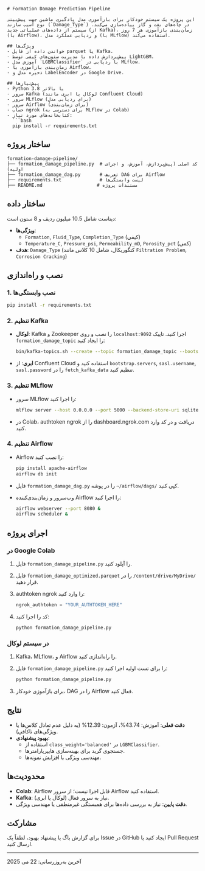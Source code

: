 ```
# Formation Damage Prediction Pipeline

این پروژه یک سیستم خودکار برای بازآموزی مدل یادگیری ماشین جهت پیش‌بینی نوع آسیب سازند (`Damage_Type`) در چاه‌های نفت و گاز پیاده‌سازی می‌کند. سیستم از داده‌های عملیاتی جدید (از Kafka)، زمان‌بندی بازآموزی هر 7 روز (با Airflow)، و ردیابی عملکرد مدل (با MLflow) استفاده می‌کند.

## ویژگی‌ها
- خواندن داده از فایل parquet یا Kafka.
- پیش‌پردازش داده با مدیریت ستون‌های کیفی توسط LightGBM.
- آموزش مدل `LGBMClassifier` با ردیابی در MLflow.
- زمان‌بندی بازآموزی با Airflow.
- ذخیره مدل و LabelEncoder در Google Drive.

## پیش‌نیازها
- Python 3.8 یا بالاتر
- سرور Kafka (لوکال یا ابری مانند Confluent Cloud)
- سرور MLflow (برای ردیابی مدل)
- سرور Airflow (برای زمان‌بندی)
- حساب ngrok (برای دسترسی به MLflow در Colab)
- کتابخانه‌های مورد نیاز:
  ```bash
  pip install -r requirements.txt
```

## ساختار پروژه

```
formation-damage-pipeline/
├── formation_damage_pipeline.py  # کد اصلی (پیش‌پردازش، آموزش، و اجرای اولیه)
├── formation_damage_dag.py       # تعریف DAG برای Airflow
├── requirements.txt              # لیست وابستگی‌ها
├── README.md                    # مستندات پروژه
```

## ساختار داده

دیتاست شامل 10.5 میلیون ردیف و 8 ستون است:

- **ویژگی‌ها**:
  - `Formation`, `Fluid_Type`, `Completion_Type` (کیفی)
  - `Temperature_C`, `Pressure_psi`, `Permeability_mD`, `Porosity_pct` (کمی)
- **هدف**: `Damage_Type` (کتگوریکال، شامل 10 کلاس مانند `Filtration Problem`, `Corrosion Cracking`)

## نصب و راه‌اندازی

### 1. نصب وابستگی‌ها

```bash
pip install -r requirements.txt
```

### 2. تنظیم Kafka

- **لوکال**: Kafka و Zookeeper را نصب و روی `localhost:9092` اجرا کنید. تاپیک `formation_damage_topic` را ایجاد کنید:

  ```bash
  bin/kafka-topics.sh --create --topic formation_damage_topic --bootstrap-server localhost:9092 --partitions 1 --replication-factor 1
  ```
- **ابری**: از Confluent Cloud استفاده کنید و `bootstrap.servers`, `sasl.username`, `sasl.password` را در `fetch_kafka_data` تنظیم کنید.

### 3. تنظیم MLflow

- سرور MLflow را اجرا کنید:

  ```bash
  mlflow server --host 0.0.0.0 --port 5000 --backend-store-uri sqlite:///mlflow.db
  ```
- در Colab، authtoken ngrok را از dashboard.ngrok.com دریافت و در کد وارد کنید.

### 4. تنظیم Airflow

- Airflow را نصب کنید:

  ```bash
  pip install apache-airflow
  airflow db init
  ```
- فایل `formation_damage_dag.py` را در پوشه `~/airflow/dags/` کپی کنید.
- وب‌سرور و زمان‌بندی‌کننده Airflow را اجرا کنید:

  ```bash
  airflow webserver --port 8080 &
  airflow scheduler &
  ```

## اجرای پروژه

### در Google Colab

1. فایل `formation_damage_pipeline.py` را آپلود کنید.
2. فایل `formation_damage_optimized.parquet` را در `/content/drive/MyDrive/` قرار دهید.
3. authtoken ngrok را وارد کنید:

   ```python
   ngrok_authtoken = "YOUR_AUTHTOKEN_HERE"
   ```
4. کد را اجرا کنید:

   ```bash
   python formation_damage_pipeline.py
   ```

### در سیستم لوکال

1. Kafka، MLflow، و Airflow را راه‌اندازی کنید.
2. فایل `formation_damage_pipeline.py` را برای تست اولیه اجرا کنید:

   ```bash
   python formation_damage_pipeline.py
   ```
3. برای بازآموزی خودکار، DAG را در Airflow فعال کنید.

## نتایج

- **دقت فعلی**: آموزش: 43.74%، آزمون: 12.39% (به دلیل عدم تعادل کلاس‌ها یا ویژگی‌های ناکافی).
- **بهبود پیشنهادی**:
  - استفاده از `class_weight='balanced'` در `LGBMClassifier`.
  - جستجوی گرید برای بهینه‌سازی هایپرپارامترها.
  - مهندسی ویژگی یا افزایش نمونه‌ها.

## محدودیت‌ها

- **Colab**: Airflow قابل اجرا نیست؛ از سرور Airflow استفاده کنید.
- **Kafka**: نیاز به سرور فعال (لوکال یا ابری).
- **دقت پایین**: نیاز به بررسی داده‌ها برای همبستگی غیرمنطقی یا مهندسی ویژگی.

## مشارکت

برای گزارش باگ یا پیشنهاد بهبود، لطفاً یک Issue در GitHub ایجاد کنید یا Pull Request ارسال کنید.

---

آخرین به‌روزرسانی: 22 می 2025

```
```